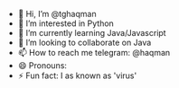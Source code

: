 - 👋 Hi, I’m @tghaqman
- 👀 I’m interested in Python
- 🌱 I’m currently learning Java/Javascript
- 💞️ I’m looking to collaborate on Java
- 📫 How to reach me telegram: @haqman
- 😄 Pronouns: 
- ⚡ Fun fact: I as known as 'virus'

<!---
tghaqman/tghaqman is a ✨ special ✨ repository because its `README.md` (this file) appears on your GitHub profile.
You can click the Preview link to take a look at your changes.
--->
